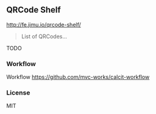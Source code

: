 
QRCode Shelf
----

http://fe.jimu.io/qrcode-shelf/

> List of QRCodes...

TODO

### Workflow

Workflow https://github.com/mvc-works/calcit-workflow

### License

MIT
